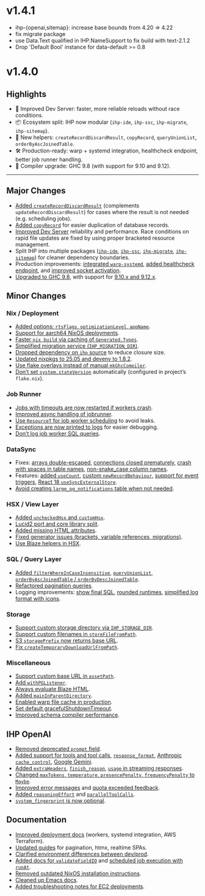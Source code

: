 # v1.4.1

- ihp-{openai,sitemap}: increase base bounds from 4.20 => 4.22
- fix migrate package
- use Data.Text qualified in IHP.NameSupport to fix build with text-2.1.2
- Drop 'Default Bool' instance for data-default >= 0.8

# v1.4.0

## Highlights
- 🚀 Improved Dev Server: faster, more reliable reloads without race conditions.
- 📦 Ecosystem split: IHP now modular (`ihp-ide`, `ihp-ssc`, `ihp-migrate`, `ihp-sitemap`).
- 🔧 New helpers: `createRecordDiscardResult`, `copyRecord`, `queryUnionList`, `orderByAscJoinedTable`.
- 🛠️ Production-ready: warp + systemd integration, healthcheck endpoint, better job runner handling.
- 🐘 Compiler upgrade: GHC 9.8 (with support for 9.10 and 9.12).

---

## Major Changes
- [Added `createRecordDiscardResult`](https://github.com/digitallyinduced/ihp/commit/c7cbbef728d96f85493494afba8da15d6bf96e70) (complements `updateRecordDiscardResult`) for cases where the result is not needed (e.g. scheduling jobs).
- [Added `copyRecord`](https://github.com/digitallyinduced/ihp/commit/06e5e30ebe1d9b95d5cbebb3e04513e33ab607e2) for easier duplication of database records.
- [Improved Dev Server](https://github.com/digitallyinduced/ihp/pull/2050) reliability and performance. Race conditions on rapid file updates are fixed by using proper bracketed resource management.
- Split IHP into multiple packages ([`ihp-ide`](https://github.com/digitallyinduced/ihp/commit/6b21f550d8a6d843ee85c09150b8e2ba587df248), [`ihp-ssc`](https://github.com/digitallyinduced/ihp/commit/50fbe028cb2ef5e3646ce5ab59077be68f5a0df1), [`ihp-migrate`](https://github.com/digitallyinduced/ihp/commit/de021bb3161c8be384a10571963470956aac753c), [`ihp-sitemap`](https://github.com/digitallyinduced/ihp/commit/996e2431ce7a0e74bbb920cfed6ce7d53f668f58)) for cleaner dependency boundaries.
- Production improvements: [integrated `warp-systemd`](https://github.com/digitallyinduced/ihp/commit/d0cf5c6fafa151f3052b39d15f2691f487cefeb4), [added healthcheck endpoint](https://github.com/digitallyinduced/ihp/commit/7b685e696c8f7474ac20cd1737525f4bd50566a6), and [improved socket activation](https://github.com/digitallyinduced/ihp/commit/250da5a3d569afdd048b135d8e0f7db8de55f719).
- [Upgraded to GHC 9.8](https://github.com/digitallyinduced/ihp/commit/a1b0ebb429ae5e95278405be4611b74365e795bb), with support for [9.10.x and 9.12.x](https://github.com/digitallyinduced/ihp/commit/5611f77306c076c2a8c2a89b3efcf3afd54fd7fd).

## Minor Changes

### Nix / Deployment
- [Added options: `rtsFlags`, `optimizationLevel`, `appName`](https://github.com/digitallyinduced/ihp/commit/5718a7cdfb3984958ce78ed9c958ce8bf686a7c2).
- [Support for aarch64 NixOS deployments](https://github.com/digitallyinduced/ihp/commit/fa107a604511d383bddf163211b406aa6f28ff5b).
- [Faster `nix build` via caching of `Generated.Types`](https://github.com/digitallyinduced/ihp/commit/b5e5cdafc4d0980c333db0afcafaf038be4e2eee).
- [Simplified migration service (`IHP_MIGRATION_DIR`)](https://github.com/digitallyinduced/ihp/commit/5684d1a214c2bd1c34fc314f7a4bd3265dd8b4c8).
- [Dropped dependency on `ihp` source](https://github.com/digitallyinduced/ihp/commit/d93f07e0bc6aa38e58f3219ce109ef73d1157460) to reduce closure size.
- [Updated nixpkgs to 25.05 and devenv to 1.8.2](https://github.com/digitallyinduced/ihp/commit/42060df96e10ab31c5b56b07cf9db15646235964).
- [Use flake overlays instead of manual `mkGhcCompiler`](https://github.com/digitallyinduced/ihp/commit/03675cea869226fdb4e46acea1f99391bd94af22).
- [Don’t set `system.stateVersion`](https://github.com/digitallyinduced/ihp/commit/bc9a676bed1775a6ebfda35b499b7630cbcd5c7d) automatically (configured in project’s `flake.nix`).

### Job Runner
- [Jobs with timeouts are now restarted if workers crash](https://github.com/digitallyinduced/ihp/commit/c33034ca77d44f5e2d4ec7ab652f66b3ed028acb).
- [Improved async handling of jobrunner](https://github.com/digitallyinduced/ihp/commit/11377c503be9fa38ad369d3a52c91d1952c5afb1).
- [Use `ResourceT` for job worker scheduling](https://github.com/digitallyinduced/ihp/commit/30d1a156a25ecf350291c634e7909b19c2dc447f) to avoid leaks.
- [Exceptions are now printed to logs](https://github.com/digitallyinduced/ihp/commit/9de03cd652aa69859eda1c0df8951bd7a99e2f4f) for easier debugging.
- [Don’t log job worker SQL queries](https://github.com/digitallyinduced/ihp/commit/54948a62307b829675e37b49754e324d7f292145).

### DataSync
- Fixes: [arrays double-escaped](https://github.com/digitallyinduced/ihp/commit/ad90fc222159bb07235c3f66afd39e8422ee1049), [connections closed prematurely](https://github.com/digitallyinduced/ihp/commit/611b881d29cdb4be32887c356332510d06951273), [crash with spaces in table names](https://github.com/digitallyinduced/ihp/commit/c37be20011ded07120f4ee6efd75175ee52f7438), [non-snake_case column names](https://github.com/digitallyinduced/ihp/commit/96d41a5d9f68aef9514bd8950e7c91ff4787db03).
- Features: [added `useCount`](https://github.com/digitallyinduced/ihp/commit/9bc16f6ff1c85a2dab1040dedc8a9fce2c56b26), [custom `newRecordBehaviour`](https://github.com/digitallyinduced/ihp/commit/d1613e631f6542d5aef4d021ef8f2f253784e090), [support for event triggers](https://github.com/digitallyinduced/ihp/commit/51d17d24eee0bb50e64c53acb2e15a5d19440974), [React 18 `useSyncExternalStore`](https://github.com/digitallyinduced/ihp/commit/1ffdf28bcf956fda43561d1a4670994c2334f570).
- [Avoid creating `large_pg_notifications` table when not needed](https://github.com/digitallyinduced/ihp/commit/6fc9158647619cf50a8bf2c7ade9f7f1b4aa274c).

### HSX / View Layer
- [Added `uncheckedHsx` and `customHsx`](https://github.com/digitallyinduced/ihp/commit/61bc6a7365f4d545a5a7bd120d5186dfbb65ab36).
- [Lucid2 port and core library split](https://github.com/digitallyinduced/ihp/commit/7649fbd06e373c3564ea920f518902ebaf37659c).
- [Added missing HTML attributes](https://github.com/digitallyinduced/ihp/commit/ba748e871dac4e73b26f66dfc6ad5ede2f48e5c9).
- [Fixed generator issues (brackets, variable references, migrations)](https://github.com/digitallyinduced/ihp/commit/e02a4e38e2475329ec40413d80becb464811b8a1).
- [Use Blaze helpers in HSX](https://github.com/digitallyinduced/ihp/commit/50fa3ce43afb87d93710ed6c59b3894bb5c24634).

### SQL / Query Layer
- [Added `filterWhereInCaseInsensitive`](https://github.com/digitallyinduced/ihp/commit/012c7a3c03437109426c64b7c98189b6d639ca44), [`queryUnionList`](https://github.com/digitallyinduced/ihp/commit/d9fe4048f38812b887edf2614052d2116f0a8741), [`orderByAscJoinedTable` / `orderByDescJoinedTable`](https://github.com/digitallyinduced/ihp/commit/dcabc288485457258fdeb508f3fd8e7c4ea63986).
- [Refactored pagination queries](https://github.com/digitallyinduced/ihp/commit/2cd71cfd23156089975a4a27e4c82b4be5b663b4).
- Logging improvements: [show final SQL](https://github.com/digitallyinduced/ihp/commit/0265137b47702f88641ebb7e01d5c8f366f4be01), [rounded runtimes](https://github.com/digitallyinduced/ihp/commit/1fb65084fdf306978da4b42ba3d86f3a17f4efc2), [simplified log format with icons](https://github.com/digitallyinduced/ihp/commit/903e44d521ac673a6414f4c3ae33a1185e8581eb).

### Storage
- [Support custom storage directory via `IHP_STORAGE_DIR`](https://github.com/digitallyinduced/ihp/commit/2c23415e2fb002a9b0f7d0320cdc45dc3d6af838).
- [Support custom filenames in `storeFileFromPath`](https://github.com/digitallyinduced/ihp/commit/c570fb1b5b0d0365a534a85424c32293c4774504).
- [S3 `storagePrefix` now returns base URL](https://github.com/digitallyinduced/ihp/commit/157c0709dc292f0e55142f57e1e222c247f5fc2a).
- [Fix `createTemporaryDownloadUrlFromPath`](https://github.com/digitallyinduced/ihp/commit/145d3c52a45e97d04f22c264212ac6befd6d6fa3).

### Miscellaneous
- [Support custom base URL in `assetPath`](https://github.com/digitallyinduced/ihp/commit/459e72cbb01fdb337b12f0284e9fc368bf2e0845).
- [Add `withPGListener`](https://github.com/digitallyinduced/ihp/commit/c02be01a43b546ffe3439cd3eb82537dbc8c1611).
- [Always evaluate Blaze HTML](https://github.com/digitallyinduced/ihp/commit/2fe1b63319d35da1cf55b7666273ad1751873583).
- [Added `mainInParentDirectory`](https://github.com/digitallyinduced/ihp/commit/27a696af90efcd0f84260d84805dd2dc753e818c).
- [Enabled warp file cache in production](https://github.com/digitallyinduced/ihp/commit/acbb143cc9eae0ac32fa072dbbc7421191d81c00).
- [Set default gracefulShutdownTimeout](https://github.com/digitallyinduced/ihp/commit/58cc32da1264aeb581d6abd6fa87971acc82160a).
- [Improved schema compiler performance](https://github.com/digitallyinduced/ihp/commit/0a779b798050440c373aa50f70314cf3b4916f69).

## IHP OpenAI
- [Removed deprecated `prompt` field](https://github.com/digitallyinduced/ihp/commit/7d6f039c68a69ac50a3c99b1eafc4b5964c1563f).
- [Added support for tools and tool calls](https://github.com/digitallyinduced/ihp/commit/413b95fec6b31106b5fef902571a8bff7098acf9), [`response_format`](https://github.com/digitallyinduced/ihp/commit/c2aec3302f1a2d31cafaa2129ce88faf0eef7e07), [Anthropic `cache_control`](https://github.com/digitallyinduced/ihp/commit/6604104ae177406737c6594cf56760ebec1f4e1f), [Google Gemini](https://github.com/digitallyinduced/ihp/commit/e22491b10b9749266590758db7a3fe5bb97df98a).
- [Added `extraHeaders`](https://github.com/digitallyinduced/ihp/commit/0b50e7076ec08ec5dcb32887fcbacb72909cbb74), [`finish_reason`](https://github.com/digitallyinduced/ihp/commit/4d1fc1a5242994be542ceac87ceeed05a69f7d5b), [`usage` in streaming responses](https://github.com/digitallyinduced/ihp/commit/6931a682f99ea6471b6a6c11b1e3213961b87449).
- [Changed `maxTokens`, `temperature`, `presencePenalty`, `frequencyPenalty` to `Maybe`](https://github.com/digitallyinduced/ihp/commit/3ccc20e51978e6564e290a3e21a7d61bd4a3576c).
- [Improved error messages](https://github.com/digitallyinduced/ihp/commit/92c774224d6b40350e4efcdb9ee29cdd9df51ad9) and [quota exceeded feedback](https://github.com/digitallyinduced/ihp/commit/807047c6d716942ce0bbcbdd5e5db65c634264ac).
- [Added `reasoningEffort`](https://github.com/digitallyinduced/ihp/commit/f0fea79ce9bbeb0ea9154a48ee6d2bc940fdcb60) and [`parallelToolCalls`](https://github.com/digitallyinduced/ihp/commit/9e3c3983bd3942311ea23eb0e4f8b98247abdc47).
- [`system_fingerprint` is now optional](https://github.com/digitallyinduced/ihp/commit/290c462779adc1343d92f258b4a2073ea6a3ba49).

## Documentation
- [Improved deployment docs](https://github.com/digitallyinduced/ihp/commit/dcf28e67cefe96fc9fb46058dbbb1267225b5f63) (workers, systemd integration, AWS Terraform).
- [Updated guides](https://github.com/digitallyinduced/ihp/commit/d0d3cd0ff710c4a6d11b863b382f0e876c205093) for pagination, htmx, realtime SPAs.
- [Clarified environment differences between dev/prod](https://github.com/digitallyinduced/ihp/commit/56ef57a22462ad41e3f513f8725ec8c2878f2ab3).
- [Added docs for `validateFieldIO`](https://github.com/digitallyinduced/ihp/commit/9c7476d68c489fec454543d1a0d993fa22227172) and [scheduled job execution with `runAt`](https://github.com/digitallyinduced/ihp/commit/0ac5d136a565303d00609f1536b1b5e6a656d858).
- [Removed outdated NixOS installation instructions](https://github.com/digitallyinduced/ihp/commit/de206e94807d3c00cb759ecb5ac0552c52ec9855).
- [Cleaned up Emacs docs](https://github.com/digitallyinduced/ihp/commit/3821f80b3a6abe12cc5bb29893fb32538aa05626).
- [Added troubleshooting notes for EC2 deployments](https://github.com/digitallyinduced/ihp/commit/5ae4b04d0c05e593347b2032a2243f7aefff5dca).

